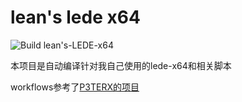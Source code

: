 # lean's lede x64

![Build lean's-LEDE-x64](https://github.com/Rabenda/lean-lede-x64/workflows/Build%20lean's-LEDE-x64/badge.svg)

本项目是自动编译针对我自己使用的lede-x64和相关脚本

workflows参考了[P3TERX的项目](https://github.com/P3TERX/Actions-OpenWrt)

